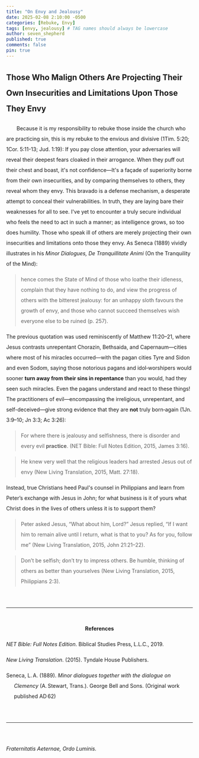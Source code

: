 ```yaml
---
title: "On Envy and Jealousy"
date: 2025-02-08 2:10:00 -0500
categories: [Rebuke, Envy]
tags: [envy, jealousy] # TAG names should always be lowercase
author: seven_shepherd
published: true
comments: false
pin: true
---
```


<style>
/* in your main CSS (e.g. assets/css/style.css) */
.references {
  padding: 0;
  margin: 0;
}

.references li {
  list-style: none;
  margin-bottom: 1em;           /* space between entries */
  padding-left: 1.5em;          /* amount of hanging indent */
  text-indent: -1.5em;          /* pulls first line back */
  line-height: 2;               /* nicer readability */
}

p.titles {
  text-align:center;
  margin-top: 0;
  margin-bottom: 0;
  font-weight:bold;
}

body {
  line-height: 2;
}

a.alterlink {
  color:Silver;
}
</style>

<!--
<p style="text-indent:2em;">
If you pay close attention, your adversaries will reveal their deepest fears cloaked in their arrogance. When they puff out their chest and boast, it's not confidence&mdash;It's a façade of superiority borne from their own insecurities. This bravado is a defense mechanism, a desperate attempt to conceal their vulnerabilities. In truth, they are laying bare their weaknesses for all to see, and by comparing themselves to others, they reveal whom they envy. I've yet to encounter a truly secure individual who feels the need to act in such a manner; as intelligence grows, so too does humility. Those who speak ill of others are merely projecting their own insecurities and limitations onto those they envy. As Seneca (1889) vividly illustrates in his <em>Minor Dialogues, De Tranquillitate Animi</em> (On the Tranquility of the Mind):</p> -->

## Those Who Malign Others Are Projecting Their Own Insecurities and Limitations Upon Those They Envy

<p style="text-indent:2em;">Because it is my responsibility to rebuke those inside the church who are practicing sin, this is my rebuke to the envious and divisive (1Tim. 5:20; 1Cor. 5:11-13; Jud. 1:19): If you pay close attention, your adversaries will reveal their deepest fears cloaked in their arrogance. When they puff out their chest and boast, it's not confidence&mdash;It's a façade of superiority borne from their own insecurities, and by comparing themselves to others, they reveal whom they envy. This bravado is a defense mechanism, a desperate attempt to conceal their vulnerabilities. In truth, they are laying bare their weaknesses for all to see. I've yet to encounter a truly secure individual who feels the need to act in such a manner; as intelligence grows, so too does humility. Those who speak ill of others are merely projecting their own insecurities and limitations onto those they envy. As Seneca (1889) vividly illustrates in his <em>Minor Dialogues, De Tranquillitate Animi</em> (On the Tranquility of the Mind):</p>

<blockquote>hence comes the State of Mind of those who loathe their idleness, complain that they have nothing to do, and view the progress of others with the bitterest jealousy: for an unhappy sloth favours the growth of envy, and those who cannot succeed themselves wish everyone else to be ruined (p. 257).</blockquote>

The previous quotation was used reminiscently of Matthew 11:20–21, where Jesus contrasts unrepentant Chorazin, Bethsaida, and Capernaum&mdash;cities where most of his miracles occurred&mdash;with the pagan cities Tyre and Sidon and even Sodom, saying those notorious pagans and idol‑worshipers would sooner <strong>turn away from their sins in repentance</strong> than you would, had they seen such miracles. Even the pagans understand and react to these things! The practitioners of evil&mdash;encompassing the irreligious, unrepentant, and self-deceived&mdash;give strong evidence that they are <strong>not</strong> truly born‑again (1Jn. 3:9–10; Jn 3:3; Ac 3:26):

<blockquote>
For where there is jealousy and selfishness, there is disorder and every evil <strong>practice</strong>. (NET Bible: Full Notes Edition, 2015, James 3:16).
</blockquote>

<blockquote>
He knew very well that the religious leaders had arrested Jesus out of envy (New Living Translation, 2015, Matt. 27:18).
</blockquote>

Instead, true Christians heed Paul's counsel in Philippians and learn from Peter’s exchange with Jesus in John; for what business is it of yours what Christ does in the lives of others unless it is to support them?

<blockquote>
Peter asked Jesus, “What about him, Lord?” Jesus replied, “If I want him to remain alive until I return, what is that to you? As for you, follow me” (New Living Translation, 2015, John 21:21–22).
</blockquote>

<blockquote>
Don’t be selfish; don’t try to impress others. Be humble, thinking of others as better than yourselves (New Living Translation, 2015, Philippians 2:3).
</blockquote>

<br>
<hr>
<br>

<div style="text-align:center;font-weight: bold;">References</div>

<span></span>

<ul class="references">
<li><em>NET Bible: Full Notes Edition</em>. Biblical Studies Press, L.L.C., 2019.</li>
<li><em>New Living Translation</em>. (2015). Tyndale House Publishers.</li>
<li>Seneca, L. A. (1889). <em>Minor dialogues together with the dialogue on Clemency</em> (A. Stewart, Trans.). George Bell and Sons. (Original work published AD 62)</li>
</ul>

<br>
<hr>
<br>

<span style="font-style:italic;">Fraternitatis Aeternae, Ordo Luminis.</span>

<!-- *But they delight in the law of the Lord, meditating on it day and night.* -->

<!-- > Finally, brethren, whatever things are true, whatever things are noble, whatever things are just, whatever things are pure, whatever things are lovely, whatever things are of good report, if there is any virtue and if there is anything praiseworthy—meditate on these things &mdash; Philippians 4:8. -->

<script>
    var refTagger = {
        settings: {
            bibleVersion: 'NLT',
            tooltipStyle: 'dark'
        }
    };

    (function(d, t) {
        var n=d.querySelector('[nonce]');
        refTagger.settings.nonce = n && (n.nonce||n.getAttribute('nonce'));
        var g = d.createElement(t), s = d.getElementsByTagName(t)[0];
        g.src = 'https://api.reftagger.com/v2/RefTagger.js';
        g.nonce = refTagger.settings.nonce;
        s.parentNode.insertBefore(g, s);
    }(document, 'script'));
</script>
